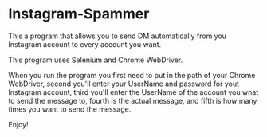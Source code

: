 # Instagram-Spammer
This a program that allows you to send DM automatically from you Instagram account to every account you want.

This program uses Selenium and Chrome WebDriver.

When you run the program you first need to put in the path of your Chrome WebDriver,
second you'll enter your UserName and password for yout Instagram account,
third you'll enter the UserName of the account you wnat to send the message to,
fourth is the actual message,
and fifth is how many times you want to send the message.

Enjoy!
